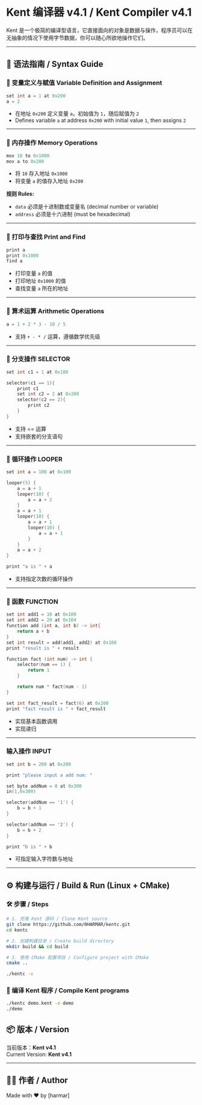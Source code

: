 
# Kent 编译器 v4.1 / Kent Compiler v4.1

Kent 是一个极简的编译型语言，它直接面向的对象是数据与操作，程序员可以在无抽象的情况下使用字节数据，你可以随心所欲地操作它们。

---

## 📌 语法指南 / Syntax Guide

### 🔹 变量定义与赋值 Variable Definition and Assignment

```c++
set int a = 1 at 0x200
a = 2
```

- 在地址 `0x200` 定义变量 `a`，初始值为 `1`，随后赋值为 `2`
- Defines variable `a` at address `0x200` with initial value `1`, then assigns `2`

---

### 🔹 内存操作 Memory Operations

```c++
mov 10 to 0x1000
mov a to 0x200
```

- 将 `10` 存入地址 `0x1000`
- 将变量 `a` 的值存入地址 `0x200`

**规则 Rules:**
- `data` 必须是十进制数或变量名 (decimal number or variable)
- `address` 必须是十六进制 (must be hexadecimal)

---

### 🔹 打印与查找 Print and Find

```c++
print a
print 0x1000
find a
```

- 打印变量 `a` 的值
- 打印地址 `0x1000` 的值
- 查找变量 `a` 所在的地址

---

### 🔹 算术运算 Arithmetic Operations

```c++
a = 1 + 2 * 3 - 10 / 5
```

- 支持 `+ - * /` 运算，遵循数学优先级

---

### 🔹 分支操作 SELECTOR

```c++
set int c1 = 1 at 0x100

selector(c1 == 1){
    print c1
    set int c2 = 2 at 0x200
    selector(c2 == 2){
        print c2
    }
}
```

- 支持 == 运算
- 支持嵌套的分支语句

---

### 🔹 循环操作 LOOPER
```c++
set int a = 100 at 0x100

looper(5) {
    a = a + 1
    looper(10) {
        a = a + 2
    }
    a = a + 1
    looper(10) {
        a = a + 1
        looper(10) {
            a = a + 1
        }
    }
    a = a + 2
}

print "a is " + a
```

- 支持指定次数的循环操作

---

### 🔹 函数 FUNCTION
```c++
set int add1 = 10 at 0x100
set int add2 = 20 at 0x104
function add (int a, int b) -> int{
    return a + b
}
set int result = add(add1, add2) at 0x108
print "result is " + result

function fact (int num) -> int {
    selector(num == 1) {
        return 1
    }

    return num * fact(num - 1)
}

set int fact_result = fact(6) at 0x200
print "fact result is " + fact_result
```

- 实现基本函数调用
- 实现递归

---

### 输入操作 INPUT
```c++
set int b = 200 at 0x200

print "please input a add num: "

set byte addNum = 0 at 0x300
in(1,0x300)

selector(addNum == '1') {
    b = b + 1
}

selector(addNum == '2') {
    b = b + 2
}

print "b is " + b
```

- 可指定输入字符数与地址

---

## ⚙️ 构建与运行 / Build & Run (Linux + CMake)

### 🛠️ 步骤 / Steps

```bash
# 1. 克隆 Kent 源码 / Clone Kent source
git clone https://github.com/0HARMAR/kentc.git
cd kentc

# 2. 创建构建目录 / Create build directory
mkdir build && cd build

# 3. 使用 CMake 配置项目 / Configure project with CMake
cmake ..

./kentc -v
```

### 🚀 编译 Kent 程序 / Compile Kent programs

```bash
./kentc demo.kent -o demo
./demo
```

## 📦 版本 / Version

当前版本：**Kent v4.1**  
Current Version: **Kent v4.1**

---

## 🧑‍💻 作者 / Author

Made with ❤️ by [harmar]

